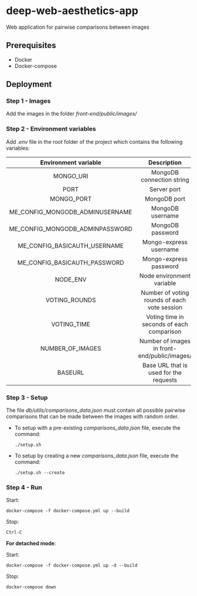 # deep-web-aesthetics-app

Web application for pairwise comparisons between images

## Prerequisites

* Docker
* Docker-compose

## Deployment

### Step 1 - Images

Add the images in the folder *front-end/public/images/* 

### Step 2 - Environment variables

Add *.env* file in the root folder of the project which contains the following variables:

| Environment variable | Description | 
| :-------------: | :-------------: |
| MONGO_URI | MongoDB connection string |
| PORT | Server port |
| MONGO_PORT | MongoDB port |
| ME_CONFIG_MONGODB_ADMINUSERNAME | MongoDB username |
| ME_CONFIG_MONGODB_ADMINPASSWORD | MongoDB password |
| ME_CONFIG_BASICAUTH_USERNAME | Mongo-express username |
| ME_CONFIG_BASICAUTH_PASSWORD | Mongo-express password |
| NODE_ENV | Node environment variable |
| VOTING_ROUNDS | Number of voting rounds of each vote session |
| VOTING_TIME | Voting time in seconds of each comparison |
| NUMBER_OF_IMAGES | Number of images in front-end/public/images/ |
| BASEURL | Base URL that is used for the requests |


### Step 3 - Setup

The file *db/utils/comparisons_data.json* must contain all possible pairwise comparisons that can be made between the images with random order. 

* To setup with a pre-existing *comparisons_data.json* file, execute the command:

      ./setup.sh
    
* To setup by creating a new *comparisons_data.json* file, execute the command:

      ./setup.sh --create
      

### Step 4 - Run

Start:

    docker-compose -f docker-compose.yml up --build

Stop:

    Ctrl-C
    
**For detached mode**:

Start:

    docker-compose -f docker-compose.yml up -d --build

Stop:

    docker-compose down
